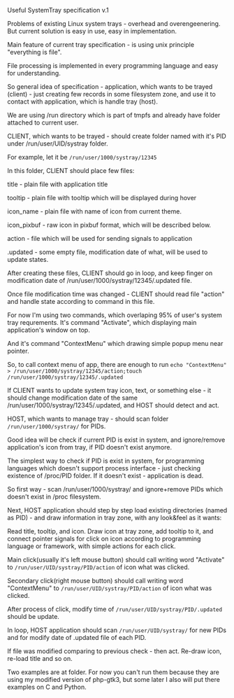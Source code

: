 Useful SystemTray specification v.1

Problems of existing Linux system trays - overhead and overengeenering.
But current solution is easy in use, easy in implementation.

Main feature of current tray specification - is using unix principle "everything is file". 

File processing is implemented in every programming language and easy for understanding.

So general idea of specification - application, which wants to be trayed (client) - just creating few records in some filesystem zone, and use it to contact with application, which is handle tray (host).

We are using /run directory which is part of tmpfs and already have folder attached to current user.

CLIENT, which wants to be trayed - should create folder named with it's PID under /run/user/UID/systray folder.

For example, let it be `/run/user/1000/systray/12345`

In this folder, CLIENT should place few files:

title - plain file with application title

tooltip - plain file with tooltip which will be displayed during hover

icon_name - plain file with name of icon from current theme.

icon_pixbuf - raw icon in pixbuf format, which will be described below.

action - file which will be used for sending signals to application

.updated - some empty file, modification date of what, will be used to update states.

After creating these files, CLIENT should go in loop, and keep finger on modification date of /run/user/1000/systray/12345/.updated file.

Once file modification time was changed - CLIENT should read file "action" and handle state according to command in this file.

For now I'm using two commands, which overlaping 95% of user's system tray requrements. It's command "Activate", which displaying main application's window on top.

And it's command "ContextMenu" which drawing simple popup menu near pointer.

So, to call context menu of app, there are enough to run `echo "ContextMenu" > /run/user/1000/systray/12345/action;touch /run/user/1000/systray/12345/.updated`

If CLIENT wants to update system tray icon, text, or something else - it should change modification date of the same /run/user/1000/systray/12345/.updated, and HOST should detect and act.

HOST, which wants to manage tray - should scan folder `/run/user/1000/systray/` for PIDs.

Good idea will be check if current PID is exist in system, and ignore/remove application's icon from tray, if PID doesn't exist anymore.

The simplest way to check if PID is exist in system, for programming languages which doesn't support process interface - just checking existence of /proc/PID folder. If it doesn't exist - application is dead.

So first way - scan /run/user/1000/systray/ and ignore+remove PIDs which doesn't exist in /proc filesystem.

Next, HOST application should step by step load existing directories (named as PID) - and draw information in tray zone, with any look&feel as it wants:

Read title, tooltip, and icon. Draw icon at tray zone, add tooltip to it, and connect pointer signals for click on icon according to programming language or framework, with simple actions for each click.

Main click(usually it's left mouse button) should call writing word "Activate" to `/run/user/UID/systray/PID/action` of icon what was clicked.

Secondary click(right mouse button) should call writing word "ContextMenu" to `/run/user/UID/systray/PID/action` of icon what was clicked.

After process of click, modify time of `/run/user/UID/systray/PID/.updated` should be update.

In loop, HOST application should scan `/run/user/UID/systray/` for new PIDs and for modify date of .updated file of each PID.

If file was modified comparing to previous check - then act. Re-draw icon, re-load title and so on.

Two examples are at folder. For now you can't run them because they are using my modified version of php-gtk3, but some later I also will put there examples on C and Python.
